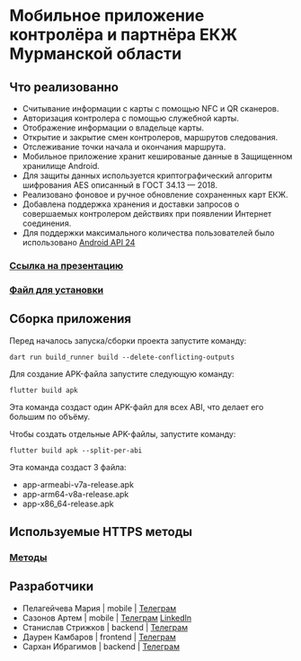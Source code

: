 # Мобильное приложение контролёра и партнёра ЕКЖ Мурманской области

## Что реализованно
- Считывание информации с карты с помощью NFC и QR сканеров.
- Авторизация контролера с помощью служебной карты.
- Отображение информации о владельце карты.
- Открытие и закрытие смен контролеров, маршрутов следования.
- Отслеживание точки начала и окончания маршрута.
- Мобильное приложение хранит кешированые данные в Защищенном хранилище Android.
- Для защиты данных используется криптографический алгоритм шифрования AES описанный в ГОСТ 34.13 — 2018.
- Реализовано фоновое и ручное обновление сохраненных карт EКЖ.
- Добавлена поддержка хранения и доставки запросов о совершаемых контролером действиях при появлении Интернет соединения.
- Для поддержки максимального количества пользователей было использовано [Android API 24](https://apilevels.com)

### [Ссылка на презентацию](https://docs.google.com/presentation/d/1IrDtMUklqFepwJ_hmCoggagY_f-iQ32RZ7J7B5ueZkI/edit#slide=id.g27f586b40ee_0_0)
### [Файл для установки](https://github.com/sigma-hacks/mobile/releases/tag/v2)

## Сборка приложения

Перед началось запуска/сборки проекта запустите команду:
```
dart run build_runner build --delete-conflicting-outputs
```


Для создание APK-файла запустите следующую команду:
```
flutter build apk 
```
Эта команда создаст один APK-файл для всех ABI, что делает его большим по объёму.

Чтобы создать отдельные APK-файлы, запустите команду:
```
flutter build apk --split-per-abi
```
Эта команда создаст 3 файла:
* app-armeabi-v7a-release.apk
* app-arm64-v8a-release.apk
* app-x86_64-release.apk

## Используемые HTTPS методы
### [Методы](https://mocard.ru/docs)

## Разработчики
- Пелагейчева Мария | mobile | [Телеграм](https://t.me/MariyaViktorovna)
- Сазонов Артем | mobile | [Телеграм](https://t.me/Drygan) [LinkedIn](https://www.linkedin.com/in/sazonov-artem/)
- Станислав Стрижков | backend | [Телеграм](https://t.me/ctaciv)
- Даурен Камбаров | frontend | [Телеграм](https://t.me/daurensky)
- Сархан Ибрагимов | backend | [Телеграм](https://t.me/Sarkhan080)


